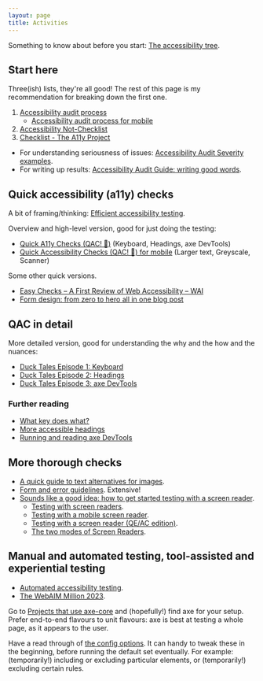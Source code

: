 ```yaml
---
layout: page
title: Activities
---
```


Something to know about before you start: [The accessibility tree](/2022/06/08/the-accessibility-tree/).

## Start here

Three(ish) lists, they're all good! The rest of this page is my recommendation for breaking down the first one.

1. [Accessibility audit process](/2024/06/16/accessibility-audit-process/)
    - [Accessibility audit process for mobile](/2022/05/31/accessibility-audit-process-mobile/)
2. [Accessibility Not-Checklist ](https://not-checklist.intopia.digital/)
3. [Checklist - The A11y Project](https://www.a11yproject.com/checklist/)

- For understanding seriousness of issues: [Accessibility Audit Severity examples](/2022/12/06/accessibility-audit-severity-examples/).
- For writing up results: [Accessibility Audit Guide: writing good words](/2023/01/13/accessibility-audit-guide-writing-good-words/).

## Quick accessibility (a11y) checks

A bit of framing/thinking: [Efficient accessibility testing](/2023/08/10/efficient-accessibility-testing/).

Overview and high-level version, good for just doing the testing:

- [Quick A11y Checks (QAC! 🦆)](/2021/12/13/qac/) (Keyboard, Headings, axe DevTools)
- [Quick Accessibility Checks (QAC! 🐥) for mobile](/2023/01/09/qac-for-mobile/) (Larger text, Greyscale, Scanner)

Some other quick versions.

- [Easy Checks – A First Review of Web Accessibility – WAI](https://www.w3.org/WAI/test-evaluate/preliminary/)
- [Form design: from zero to hero all in one blog post](https://adamsilver.io/blog/form-design-from-zero-to-hero-all-in-one-blog-post/#form-validation)

## QAC in detail

More detailed version, good for understanding the why and the how and the nuances: 

- [Duck Tales Episode 1: Keyboard](/2023/08/23/duck-tales-episode1-keyboard/)
- [Duck Tales Episode 2: Headings](/2023/08/23/duck-tales-episode2-headings/)
- [Duck Tales Episode 3: axe DevTools](/2023/08/23/duck-tales-episode3-axe-devtools/)

### Further reading

- [What key does what?](/2021/11/02/what-key-does-what/)
- [More accessible headings](/2022/12/12/more-accessible-headings/)
- [Running and reading axe DevTools](/2023/08/22/running-and-reading-axe-devtools/)

## More thorough checks

- [A quick guide to text alternatives for images](/2022/04/25/a-quick-guide-to-text-alternatives-for-images/).
- [Form and error guidelines](/2024/06/18/form-and-error-guidelines/). Extensive!
- [Sounds like a good idea: how to get started testing with a screen reader](/2022/10/15/sounds-like-a-good-idea/).
    - [Testing with screen readers](/2021/07/31/testing-with-screen-readers/).
    - [Testing with a mobile screen reader](/2023/08/02/testing-with-a-mobile-screen-reader/).
    - [Testing with a screen reader (QE/AC edition)](/2022/10/14/testing-with-a-screen-reader/).
    - [The two modes of Screen Readers](/2022/02/10/the-two-modes-of-screen-readers/).

## Manual and automated testing, tool-assisted and experiential testing

- [Automated accessibility testing](/2022/04/09/automated-accessibility-testing/).
- [The WebAIM Million 2023](/2023/04/06/the-web-aim-million-2023/).

Go to [Projects that use axe-core](https://github.com/dequelabs/axe-core/blob/develop/doc/projects.md#projects-that-use-axe-core) and (hopefully!) find axe for your setup. Prefer end-to-end flavours to unit flavours: axe is best at testing a whole page, as it appears to the user.

Have a read through of [the config options](https://github.com/dequelabs/axe-core/blob/develop/doc/API.md#api-name-axeconfigure). It can handy to tweak these in the beginning, before running the default set eventually. For example: (temporarily!) including or excluding particular elements, or (temporarily!) excluding certain rules.
